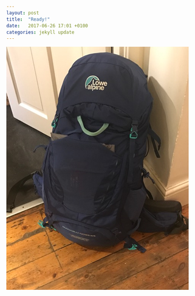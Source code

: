 ```yaml
---
layout: post
title:  "Ready!"
date:   2017-06-26 17:01 +0100
categories: jekyll update
---
```

![alt text](https://raw.githubusercontent.com/tombye/trexit/gh-pages/assets/images/IMG_7221.JPG)
